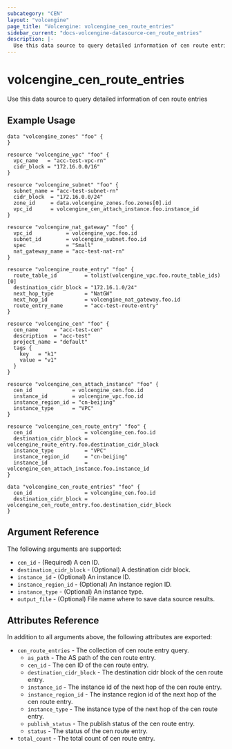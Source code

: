 ```yaml
---
subcategory: "CEN"
layout: "volcengine"
page_title: "Volcengine: volcengine_cen_route_entries"
sidebar_current: "docs-volcengine-datasource-cen_route_entries"
description: |-
  Use this data source to query detailed information of cen route entries
---
```

# volcengine_cen_route_entries
Use this data source to query detailed information of cen route entries
## Example Usage
```hcl
data "volcengine_zones" "foo" {
}

resource "volcengine_vpc" "foo" {
  vpc_name   = "acc-test-vpc-rn"
  cidr_block = "172.16.0.0/16"
}

resource "volcengine_subnet" "foo" {
  subnet_name = "acc-test-subnet-rn"
  cidr_block  = "172.16.0.0/24"
  zone_id     = data.volcengine_zones.foo.zones[0].id
  vpc_id      = volcengine_cen_attach_instance.foo.instance_id
}

resource "volcengine_nat_gateway" "foo" {
  vpc_id           = volcengine_vpc.foo.id
  subnet_id        = volcengine_subnet.foo.id
  spec             = "Small"
  nat_gateway_name = "acc-test-nat-rn"
}

resource "volcengine_route_entry" "foo" {
  route_table_id         = tolist(volcengine_vpc.foo.route_table_ids)[0]
  destination_cidr_block = "172.16.1.0/24"
  next_hop_type          = "NatGW"
  next_hop_id            = volcengine_nat_gateway.foo.id
  route_entry_name       = "acc-test-route-entry"
}

resource "volcengine_cen" "foo" {
  cen_name     = "acc-test-cen"
  description  = "acc-test"
  project_name = "default"
  tags {
    key   = "k1"
    value = "v1"
  }
}

resource "volcengine_cen_attach_instance" "foo" {
  cen_id             = volcengine_cen.foo.id
  instance_id        = volcengine_vpc.foo.id
  instance_region_id = "cn-beijing"
  instance_type      = "VPC"
}

resource "volcengine_cen_route_entry" "foo" {
  cen_id                 = volcengine_cen.foo.id
  destination_cidr_block = volcengine_route_entry.foo.destination_cidr_block
  instance_type          = "VPC"
  instance_region_id     = "cn-beijing"
  instance_id            = volcengine_cen_attach_instance.foo.instance_id
}

data "volcengine_cen_route_entries" "foo" {
  cen_id                 = volcengine_cen.foo.id
  destination_cidr_block = volcengine_cen_route_entry.foo.destination_cidr_block
}
```
## Argument Reference
The following arguments are supported:
* `cen_id` - (Required) A cen ID.
* `destination_cidr_block` - (Optional) A destination cidr block.
* `instance_id` - (Optional) An instance ID.
* `instance_region_id` - (Optional) An instance region ID.
* `instance_type` - (Optional) An instance type.
* `output_file` - (Optional) File name where to save data source results.

## Attributes Reference
In addition to all arguments above, the following attributes are exported:
* `cen_route_entries` - The collection of cen route entry query.
    * `as_path` - The AS path of the cen route entry.
    * `cen_id` - The cen ID of the cen route entry.
    * `destination_cidr_block` - The destination cidr block of the cen route entry.
    * `instance_id` - The instance id of the next hop of the cen route entry.
    * `instance_region_id` - The instance region id of the next hop of the cen route entry.
    * `instance_type` - The instance type of the next hop of the cen route entry.
    * `publish_status` - The publish status of the cen route entry.
    * `status` - The status of the cen route entry.
* `total_count` - The total count of cen route entry.



